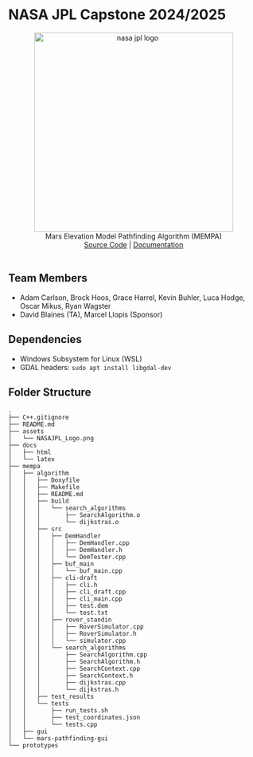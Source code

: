 # NASA JPL Capstone 2024/2025

<div align="center" >
  <img src="https://pasadena-library.net/teens/wp-content/blogs.dir/18/files/sites/18/2017/12/jpl.gif" alt="nasa jpl logo" height="400">
  <br/>
Mars Elevation Model Pathfinding Algorithm (MEMPA)
  <br/>
  <a href="https://github.com/lucakhodge/nasa-jpl-capstone-2024-2025/tree/main/mempa">Source Code</a> | <a href="https://github.com/lucakhodge/nasa-jpl-capstone-2024-2025/tree/main/docs">Documentation</a>
  <br/>
  <br/>
</div>

## Team Members

- Adam Carlson, Brock Hoos, Grace Harrel, Kevin Buhler, Luca Hodge, Oscar Mikus, Ryan Wagster
- David Blaines (TA),  Marcel Llopis (Sponsor)

## Dependencies

- Windows Subsystem for Linux (WSL)
- GDAL headers: ```sudo apt install libgdal-dev```

## Folder Structure
```
.
├── C++.gitignore
├── README.md
├── assets
│   └── NASAJPL_Logo.png
├── docs
│   ├── html
│   └── latex
├── mempa
│   ├── algorithm
│   │   ├── Doxyfile
│   │   ├── Makefile
│   │   ├── README.md
│   │   ├── build
│   │   │   └── search_algorithms
│   │   │       ├── SearchAlgorithm.o
│   │   │       └── dijkstras.o
│   │   ├── src
│   │   │   ├── DemHandler
│   │   │   │   ├── DemHandler.cpp
│   │   │   │   ├── DemHandler.h
│   │   │   │   └── DemTester.cpp
│   │   │   ├── buf_main
│   │   │   │   └── buf_main.cpp
│   │   │   ├── cli-draft
│   │   │   │   ├── cli.h
│   │   │   │   ├── cli_draft.cpp
│   │   │   │   ├── cli_main.cpp
│   │   │   │   ├── test.dem
│   │   │   │   └── test.txt
│   │   │   ├── rover_standin
│   │   │   │   ├── RoverSimulator.cpp
│   │   │   │   ├── RoverSimulator.h
│   │   │   │   └── simulator.cpp
│   │   │   └── search_algorithms
│   │   │       ├── SearchAlgorithm.cpp
│   │   │       ├── SearchAlgorithm.h
│   │   │       ├── SearchContext.cpp
│   │   │       ├── SearchContext.h
│   │   │       ├── dijkstras.cpp
│   │   │       └── dijkstras.h
│   │   ├── test_results
│   │   └── tests
│   │       ├── run_tests.sh
│   │       ├── test_coordinates.json
│   │       └── tests.cpp
│   ├── gui
│   └── mars-pathfinding-gui
└── prototypes
```